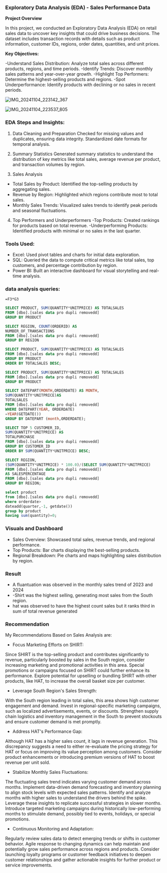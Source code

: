 
### Exploratory Data Analysis (EDA) - Sales Performance Data

**Project Overview**


In this project, we conducted an Exploratory Data Analysis (EDA) on retail sales data to uncover key insights that could drive business decisions. The dataset includes transaction records with details such as product information, customer IDs, regions, order dates, quantities, and unit prices.

**Key Objectives:**


-Understand Sales Distribution: Analyze total sales across different products, regions, and time periods.
-Identify Trends: Discover monthly sales patterns and year-over-year growth.
-Highlight Top Performers: Determine the highest-selling products and regions.
-Spot Underperformance: Identify products with declining or no sales in recent periods.




![IMG_20241104_223142_367](https://github.com/user-attachments/assets/c3aac13f-ab8b-4378-acda-b39477f94db1)



![IMG_20241104_223537_805](https://github.com/user-attachments/assets/176e3855-cc19-4eaf-8c43-4283fc400efb)




### EDA Steps and Insights:
1. Data Cleaning and Preparation
Checked for missing values and duplicates, ensuring data integrity.
Standardized date formats for temporal analysis.

2. Summary Statistics
Generated summary statistics to understand the distribution of key metrics like total sales, average revenue per product, and transaction volumes by region.

3. Sales Analysis
- Total Sales by Product: Identified the top-selling products by aggregating sales.
- Revenue by Region: Highlighted which regions contribute most to total sales.
- Monthly Sales Trends: Visualized sales trends to identify peak periods and seasonal fluctuations.

4. Top Performers and Underperformers
-Top Products: Created rankings for products based on total revenue.
-Underperforming Products: Identified products with minimal or no sales in the last quarter.



### Tools Used:
- Excel: Used pivot tables and charts for initial data exploration.
- SQL: Queried the data to compute critical metrics like total sales, top customers, and percentage contribution by region.
- Power BI: Built an interactive dashboard for visual storytelling and real-time analysis.


### data analysis queries:

``` Excel
=F3*G3
```

``` sql
SELECT PRODUCT, SUM(QUANTITY*UNITPRICE) AS TOTALSALES
FROM [dbo].[sales data pro dupli removedd]
GROUP BY PRODUCT
```

``` sql
SELECT REGION, COUNT(ORDERID) AS
NUMBER_OF_TRANSACTIONS
FROM [dbo].[sales data pro dupli removedd]
GROUP BY REGION
```

``` sql
SELECT PRODUCT, SUM(QUANTITY*UNITPRICE) AS TOTALSALES
FROM [dbo].[sales data pro dupli removedd]
GROUP BY PRODUCT
ORDER BY TOTALSALES DESC;
```


```sql
SELECT PRODUCT, SUM(QUANTITY*UNITPRICE) AS TOTALSALES
FROM [dbo].[sales data pro dupli removedd]
GROUP BY PRODUCT
```


```sql
SELECT DATEPART(MONTH,ORDERDATE) AS MONTH,
SUM(QUANTITY*UNITPRICE)AS
TOTALSALES
FROM [dbo].[sales data pro dupli removedd]
WHERE DATEPART(YEAR, ORDERDATE)
=YEAR(GETDATE())
GROUP BY DATEPART (month,ORDERDATE);
```

```sql
SELECT TOP 5 CUSTOMER_ID,
SUM(QUANTITY*UNITPRICE) AS
TOTALPURCHASE
FROM [dbo].[sales data pro dupli removedd]
GROUP BY CUSTOMER_ID 
ORDER BY SUM(QUANTITY*UNITPRICE) DESC;
```

```sql
SELECT REGION, 
(SUM(QUANTITY*UNITPRICE) * 100.0)/(SELECT SUM(QUANTITY*UNITPRICE)
FROM [dbo].[sales data pro dupli removedd])
AS SALESPERCENTAGE
FROM [dbo].[sales data pro dupli removedd]
GROUP BY REGION;
```


```sql
select product
from [dbo].[sales data pro dupli removedd]
where orderdate>
dateadd(quarter,-1, getdate())
group by product
having sum(quantity)=0;
```



### Visuals and Dashboard
- Sales Overview: Showcased total sales, revenue trends, and regional performance.
- Top Products: Bar charts displaying the best-selling products.
- Regional Breakdown: Pie charts and maps highlighting sales distribution by region.


### Result
- A fluantuation  was observed in the monthly sales trend of 2023 and 2024
- -Shirt was the highest selling, generating most sales from the South region.
- hat was observed to have the highest count sales but it ranks third in sum of total revenue generated

### Recommendation

 
 My Recommendations Based on Sales Analysis are:

- Focus Marketing Efforts on SHIRT:

Since SHIRT is the top-selling product and contributes significantly to revenue, particularly boosted by sales in the South region, consider increasing marketing and promotional activities in this area. Special promotions or campaigns focused on SHIRT could further enhance its performance.
Explore potential for upselling or bundling SHIRT with other products, like HAT, to increase the overall basket size per customer.


- Leverage South Region's Sales Strength:

With the South region leading in total sales, this area shows high customer engagement and demand. Invest in regional-specific marketing campaigns, such as localized advertisements, events, or discounts.
Strengthen supply chain logistics and inventory management in the South to prevent stockouts and ensure customer demand is met promptly.


- Address HAT's Performance Gap:

Although HAT has a higher sales count, it lags in revenue generation. This discrepancy suggests a need to either re-evaluate the pricing strategy for HAT or focus on improving its value perception among customers.
Consider product enhancements or introducing premium versions of HAT to boost revenue per unit sold.


- Stabilize Monthly Sales Fluctuations:

The fluctuating sales trend indicates varying customer demand across months. Implement data-driven demand forecasting and inventory planning to align stock levels with expected sales patterns.
Identify and analyze months with higher sales to understand the drivers behind the spike. Leverage these insights to replicate successful strategies in slower months.
Introduce targeted marketing campaigns during historically low-performing months to stimulate demand, possibly tied to events, holidays, or special promotions.


- Continuous Monitoring and Adaptation:

Regularly review sales data to detect emerging trends or shifts in customer behavior. Agile response to changing dynamics can help maintain and potentially grow sales performance across regions and products.
Consider launching loyalty programs or customer feedback initiatives to deepen customer relationships and gather actionable insights for further product or service improvements.

